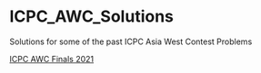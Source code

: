 # ICPC_AWC_Solutions
Solutions for some of the past ICPC Asia West Contest Problems

[ICPC AWC Finals 2021](https://codedrills.io/contests/icpc-asia-west-continent-finals-2021)